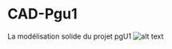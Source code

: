 # CAD-Pgu1

La modélisation solide du projet pgU1
![alt text](https://github.com/featTheB/CAD-pgU1/blob/master/pdf_3d/assembly.jpg)
